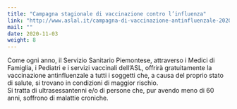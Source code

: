 ```yaml
---
title: "Campagna stagionale di vaccinazione contro l’influenza"
link: "http://www.aslal.it/campagna-di-vaccinazione-antinfluenzale-2020"
mail: ""
date: 2020-11-03
weight: 8
---
```


Come ogni anno, il Servizio Sanitario Piemontese, attraverso i Medici di Famiglia, i Pediatri e i servizi vaccinali dell’ASL, offrirà gratuitamente la vaccinazione antinfluenzale a tutti i soggetti che, a causa del proprio stato di salute, si trovano in condizioni di maggior rischio.  
Si tratta di ultrasessantenni e/o di persone che, pur avendo meno di 60 anni, soffrono di malattie croniche.